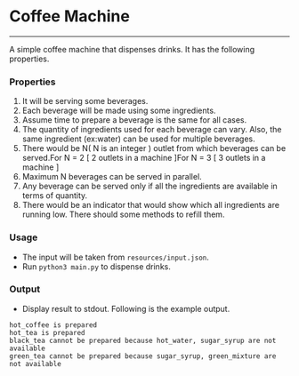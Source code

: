 # Coffee Machine
----------------

A simple coffee machine that dispenses drinks. It has the following properties.

### Properties
1. It will be serving some beverages.
2. Each beverage will be made using some ingredients.
3. Assume time to prepare a beverage is the same for all cases.
4. The quantity of ingredients used for each beverage can vary. Also, the same ingredient (ex:water) can be used for multiple beverages.
5. There would be ​N​​( N is an integer )​ outlet from which beverages can be served.For N = 2 [ 2 outlets in a machine ]For N = 3 [ 3 outlets in a machine ]
6. Maximum ​N​ beverages can be served in ​parallel​.
7. Any beverage can be served only if all the ingredients are available in terms of quantity.
8. There would be an indicator that would show which all ingredients are running low. There should some methods to refill them.

### Usage
* The input will be taken from `resources/input.json`.
* Run `python3 main.py` to dispense drinks.

### Output
* Display result to stdout. Following is the example output.
```
hot_coffee is prepared
hot_tea is prepared
black_tea cannot be prepared because hot_water, sugar_syrup are not available
green_tea cannot be prepared because sugar_syrup, green_mixture are not available
```